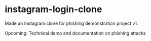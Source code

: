 # instagram-login-clone
 Made an Instagram clone for phishing demonstration project v1. 

 Upcoming: 
 Technical demo and documentation on phishing attacks

